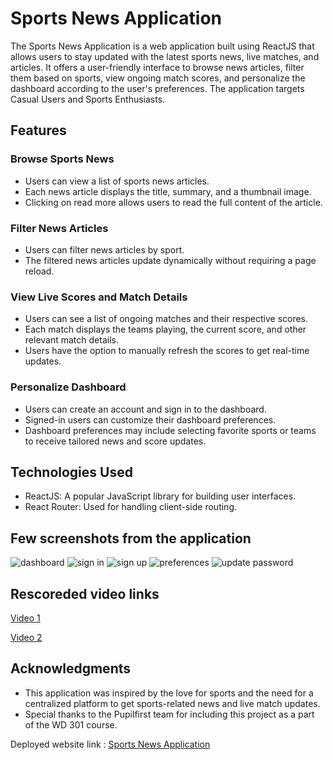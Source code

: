 # Sports News Application

The Sports News Application is a web application built using ReactJS that allows users to stay updated with the latest sports news, live matches, and articles. It offers a user-friendly interface to browse news articles, filter them based on sports, view ongoing match scores, and personalize the dashboard according to the user's preferences. The application targets Casual Users and Sports Enthusiasts.

## Features

### Browse Sports News
- Users can view a list of sports news articles.
- Each news article displays the title, summary, and a thumbnail image.
- Clicking on read more allows users to read the full content of the article.

### Filter News Articles
- Users can filter news articles by sport.
- The filtered news articles update dynamically without requiring a page reload.

### View Live Scores and Match Details
- Users can see a list of ongoing matches and their respective scores.
- Each match displays the teams playing, the current score, and other relevant match details.
- Users have the option to manually refresh the scores to get real-time updates.

### Personalize Dashboard
- Users can create an account and sign in to the dashboard.
- Signed-in users can customize their dashboard preferences.
- Dashboard preferences may include selecting favorite sports or teams to receive tailored news and score updates.

## Technologies Used

- ReactJS: A popular JavaScript library for building user interfaces.
- React Router: Used for handling client-side routing.

## Few screenshots from the application
![dashboard](https://github.com/she-code/sportPrivate/assets/54357776/eeb1b4e5-759e-40d8-8b7b-d7dbd244b9ab)
![sign in](https://github.com/she-code/sportPrivate/assets/54357776/c33846f2-3557-4cef-8652-84eb649700c2)
![sign up](https://github.com/she-code/sportPrivate/assets/54357776/ebf89b99-c825-495a-a64d-716afc4044b6)
![preferences](https://github.com/she-code/wanderWelcomer-backend/assets/54357776/5d0bb246-6ca4-403e-8a13-f7a35eef1e84)
![update password](https://github.com/she-code/wanderWelcomer-backend/assets/54357776/a7b3c9c2-97d6-4a8a-a5af-dc40c76be3f9)

## Rescoreded video links
[Video 1](https://www.loom.com/share/1cd4d5ef4d5c4443afbcd7c9cb5c7db5?sid=ec310ea0-317f-45f9-8c4b-7e49cfbca78d)

[Video 2](https://www.loom.com/share/7d64c0c9efb14c8e99d3add38b202e9c?sid=69b956d4-884f-4034-ab93-fcfc1717cd16)

## Acknowledgments

- This application was inspired by the love for sports and the need for a centralized platform to get sports-related news and live match updates.
- Special thanks to the Pupilfirst team for including this project as a part of the WD 301 course.

 Deployed website link : [Sports News Application](https://frolicking-smakager-dbaec2.netlify.app/)
